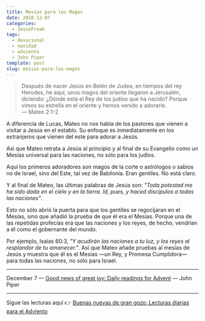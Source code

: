 ```yaml
---
title: Mesías para los Magos
date: 2018-12-07
categories:
  - JesusFreak
tags:
  - devocional
  - navidad
  - adviento
  - John Piper
template: post
slug: mesias-para-los-magos
---
```


> Después de nacer Jesús en Belén de Judea, en tiempos del rey Herodes, he aquí, unos magos del oriente llegaron a Jerusalén, diciendo: ¿Dónde está el Rey de los judíos que ha nacido? Porque vimos su estrella en el oriente y hemos venido a adorarle.<br>
> — Mateo 2:1-2

A diferencia de Lucas, Mateo no nos habla de los pastores que vienen a visitar a Jesús en el establo. Su enfoque es inmediatamente en los extranjeros que vienen del este para adorar a Jesús.

Así que Mateo retrata a Jesús al principio y al final de su Evangelio como un Mesías universal para las naciones, no sólo para los judíos.

Aquí los primeros adoradores son magos de la corte o astrólogos o sabios no de Israel, sino del Este, tal vez de Babilonia. Eran gentiles. No está claro.

Y al final de Mateo, las últimas palabras de Jesús son: *"Toda potestad me ha sido dada en el cielo y en la tierra. Id, pues, y haced discípulos a todas las naciones"*.

Esto no sólo abrió la puerta para que los gentiles se regocijaran en el Mesías, sino que añadió la prueba de que él era el Mesías. Porque una de las repetidas profecías era que las naciones y los reyes, de hecho, vendrían a él como el gobernante del mundo.

Por ejemplo, Isaías 60:3, *"Y acudirán las naciones a tu luz, y los reyes al resplandor de tu amanecer."*. Así que Mateo añade pruebas al mesías de Jesús y muestra que él es el Mesías —un Rey, y Promesa Cumplidora— para todas las naciones, no sólo para Israel.

---

December 7 — [Good news of great joy: Daily readings for Advent](https://www.desiringgod.org/books/good-news-of-great-joy) — John Piper

---

Sigue las lecturas aquí 👉 [Buenas nuevas de gran gozo: Lecturas diarias para el Adviento](/buenas-nuevas-de-gran-gozo-lecturas-diarias-para-adviento)